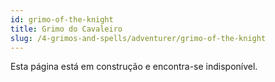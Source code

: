 ```yaml
---
id: grimo-of-the-knight
title: Grimo do Cavaleiro
slug: /4-grimos-and-spells/adventurer/grimo-of-the-knight
---
```


Esta página está em construção e encontra-se indisponível.
